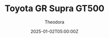---
title: "Toyota GR Supra GT500"
meta_title: ""
description: "Toyota GR Supra GT500 - JT5 Moyota GT500 (urd_jt5_moyoda_2021) by URD"
date: 2025-01-02T05:00:00Z
thumb: 6RRByKD
mainimage: x8gkxhL
cargallery: ["bEy88ON", "VR48sBB", "ZXdtgPT"]
categories: ["Car"]
author: "Theodora"
championship: Super GT
tags: ["Toyota", "Super GT", "GT500", "URD", "Japan", "2021","Sports Car"]
draft: false
link: https://ouo.io/wAMWOn
zipsize: "160 MB"
host: mods
manu: Toyota
logo2: Toyota-text
country: Japan
year: 2021
championship: Super GT
class: GT500
drivetrain: RWD
engine: 2.0l NR4S21 I4
power: 644 hp
torque: 633
mass: 1020
speed: 300
gb: 6-Speed
accel: 3s
creator: URD
creatorfull: United Racing Design
creatorlink: https://unitedracingdesign.com
version: "1.0"
csp: "0.2.6"
carname: "Toyota GR Supra GT500"
realname: "AC JT5 Moyoda"
livery: "6 included"
r2r: 1
---
